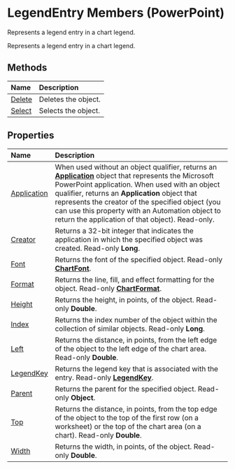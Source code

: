 
# LegendEntry Members (PowerPoint)
Represents a legend entry in a chart legend.

Represents a legend entry in a chart legend.


## Methods



|**Name**|**Description**|
|:-----|:-----|
|[Delete](87dfd818-7315-a610-4da7-ca3b1ff74975.md)|Deletes the object.|
|[Select](86b3cbf7-d491-1e43-0ae6-f6527109653d.md)|Selects the object.|

## Properties



|**Name**|**Description**|
|:-----|:-----|
|[Application](81246fca-2de9-5448-3c41-9e08df6f2ec1.md)|When used without an object qualifier, returns an  **[Application](978c2b99-4271-b953-4283-73b5f3d96f41.md)** object that represents the Microsoft PowerPoint application. When used with an object qualifier, returns an **Application** object that represents the creator of the specified object (you can use this property with an Automation object to return the application of that object). Read-only.|
|[Creator](44182c51-93bd-2e6a-7f33-7cf465de4fa4.md)|Returns a 32-bit integer that indicates the application in which the specified object was created. Read-only  **Long**.|
|[Font](ef4051e3-3332-730a-eb30-d52795a0c7d6.md)|Returns the font of the specified object. Read-only  **[ChartFont](185dfaa0-4ed9-01d2-6584-b0838b50ef8c.md)**.|
|[Format](c92f7bb1-0d8c-9a73-fe32-4795165de169.md)|Returns the line, fill, and effect formatting for the object. Read-only  **[ChartFormat](bba095c6-2abf-eb14-10d4-35686c06941c.md)**.|
|[Height](eaf854c0-ee67-d6f7-df4c-eb8d67d489d0.md)|Returns the height, in points, of the object. Read-only  **Double**.|
|[Index](99e0b634-1782-e87b-6b8e-73d58d020135.md)|Returns the index number of the object within the collection of similar objects. Read-only  **Long**.|
|[Left](02672e4c-3553-3bd3-f751-ed5870668560.md)|Returns the distance, in points, from the left edge of the object to the left edge of the chart area. Read-only  **Double**.|
|[LegendKey](6265569c-fc7c-5fe8-864e-d543a08b33f4.md)|Returns the legend key that is associated with the entry. Read-only  **[LegendKey](98e8b9c3-b53e-9595-9389-6f92a6d730f4.md)**.|
|[Parent](568a968e-9184-1956-ffef-0b50a2cf58f4.md)|Returns the parent for the specified object. Read-only  **Object**.|
|[Top](fe6d42ff-fc2a-38ef-c1b8-26beded239da.md)|Returns the distance, in points, from the top edge of the object to the top of the first row (on a worksheet) or the top of the chart area (on a chart). Read-only  **Double**.|
|[Width](99441c6d-2c28-037b-677b-e12c1d9d40d4.md)|Returns the width, in points, of the object. Read-only  **Double**.|
